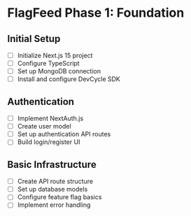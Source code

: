 # FlagFeed Phase 1: Foundation

## Initial Setup

- [ ] Initialize Next.js 15 project
- [ ] Configure TypeScript
- [ ] Set up MongoDB connection
- [ ] Install and configure DevCycle SDK

## Authentication

- [ ] Implement NextAuth.js
- [ ] Create user model
- [ ] Set up authentication API routes
- [ ] Build login/register UI

## Basic Infrastructure

- [ ] Create API route structure
- [ ] Set up database models
- [ ] Configure feature flag basics
- [ ] Implement error handling
